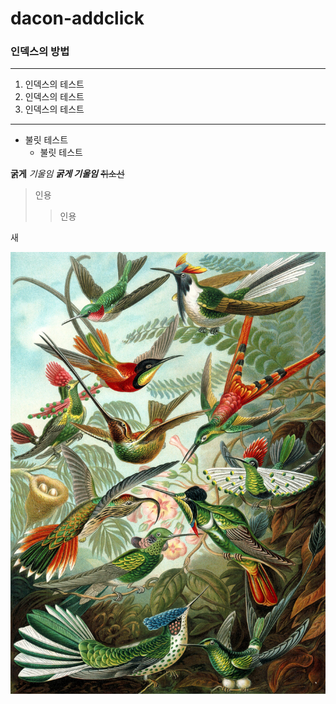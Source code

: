 # dacon-addclick

### 인덱스의 방법

---

1. 인덱스의 테스트
2. 인덱스의 테스트
3. 인덱스의 테스트

---
* 불릿 테스트
  * 불릿 테스트

**굵게** *기울임* ***굵게 기울임*** ~~취소선~~

>인용
>>인용



새

![새](https://github.com/fire-on/dacon-addclick/blob/main/ehb.jpg)
